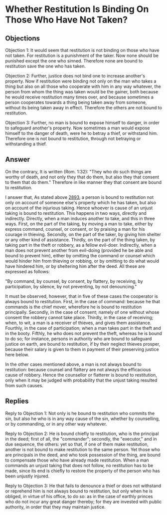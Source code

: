 # Whether Restitution Is Binding On Those Who Have Not Taken?

## Objections

Objection 1: It would seem that restitution is not binding on those who have not taken. For restitution is a punishment of the taker. Now none should be punished except the one who sinned. Therefore none are bound to restitution save the one who has taken.

Objection 2: Further, justice does not bind one to increase another's property. Now if restitution were binding not only on the man who takes a thing but also on all those who cooperate with him in any way whatever, the person from whom the thing was taken would be the gainer, both because he would receive restitution many times over, and because sometimes a person cooperates towards a thing being taken away from someone, without its being taken away in effect. Therefore the others are not bound to restitution.

Objection 3: Further, no man is bound to expose himself to danger, in order to safeguard another's property. Now sometimes a man would expose himself to the danger of death, were he to betray a thief, or withstand him. Therefore one is not bound to restitution, through not betraying or withstanding a thief.

## Answer

On the contrary, It is written (Rom. 1:32): "They who do such things are worthy of death, and not only they that do them, but also they that consent to them that do them." Therefore in like manner they that consent are bound to restitution.

I answer that, As stated above [2893](A[6]), a person is bound to restitution not only on account of someone else's property which he has taken, but also on account of the injurious taking. Hence whoever is cause of an unjust taking is bound to restitution. This happens in two ways, directly and indirectly. Directly, when a man induces another to take, and this in three ways. First, on the part of the taking, by moving a man to take, either by express command, counsel, or consent, or by praising a man for his courage in thieving. Secondly, on the part of the taker, by giving him shelter or any other kind of assistance. Thirdly, on the part of the thing taken, by taking part in the theft or robbery, as a fellow evil-doer. Indirectly, when a man does not prevent another from evil-doing (provided he be able and bound to prevent him), either by omitting the command or counsel which would hinder him from thieving or robbing, or by omitting to do what would have hindered him, or by sheltering him after the deed. All these are expressed as follows:

"By command, by counsel, by consent, by flattery, by receiving, by participation, by silence, by not preventing, by not denouncing."

It must be observed, however, that in five of these cases the cooperator is always bound to restitution. First, in the case of command: because he that commands is the chief mover, wherefore he is bound to restitution principally. Secondly, in the case of consent; namely of one without whose consent the robbery cannot take place. Thirdly, in the case of receiving; when, to wit, a man is a receiver of thieves, and gives them assistance. Fourthly, in the case of participation; when a man takes part in the theft and in the booty. Fifthly, he who does not prevent the theft, whereas he is bound to do so; for instance, persons in authority who are bound to safeguard justice on earth, are bound to restitution, if by their neglect thieves prosper, because their salary is given to them in payment of their preserving justice here below.

In the other cases mentioned above, a man is not always bound to restitution: because counsel and flattery are not always the efficacious cause of robbery. Hence the counsellor or flatterer is bound to restitution, only when it may be judged with probability that the unjust taking resulted from such causes.

## Replies

Reply to Objection 1: Not only is he bound to restitution who commits the sin, but also he who is in any way cause of the sin, whether by counselling, or by commanding, or in any other way whatever.

Reply to Objection 2: He is bound chiefly to restitution, who is the principal in the deed; first of all, the "commander"; secondly, the "executor," and in due sequence, the others: yet so that, if one of them make restitution, another is not bound to make restitution to the same person. Yet those who are principals in the deed, and who took possession of the thing, are bound to compensate those who have already made restitution. When a man commands an unjust taking that does not follow, no restitution has to be made, since its end is chiefly to restore the property of the person who has been unjustly injured.

Reply to Objection 3: He that fails to denounce a thief or does not withstand or reprehend him is not always bound to restitution, but only when he is obliged, in virtue of his office, to do so: as in the case of earthly princes who do not incur any great danger thereby; for they are invested with public authority, in order that they may maintain justice.
